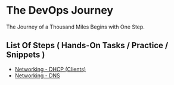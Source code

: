 # The DevOps Journey

The Journey of a Thousand Miles Begins with One Step.

## List Of Steps ( Hands-On Tasks / Practice / Snippets )
* [Networking - DHCP (Clients)](001-Networking-DHCP)
* [Networking - DNS](002-Networking-DNS)
